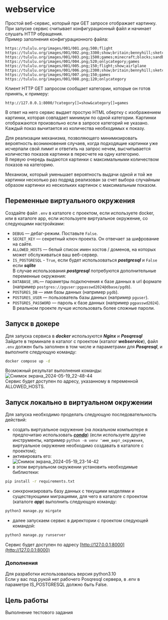 # webservice
Простой веб-сервис, который при GET запросе отображает картинку.</br>
При запуске сервис считывает конфигурационный файл и начинает слушать HTTP обращения.</br>
Пример заполнения конфигурационного файла:
```
https://tululu.org/images/001/001.png;500;flight
https://tululu.org/images/001/002.png;3300;show;britain;bennyhill;sketches;tv
https://tululu.org/images/001/003.png;1500;games;minecraft;blocks;sandbox
https://tululu.org/images/001/004.png;520;onlycategory;games
https://tululu.org/images/001/005.png;150;flight;show;airlplane
https://tululu.org/images/001/006.png;2300;show;britain;bennyhill;sketches
https://tululu.org/images/001/007.png;150;games
https://tululu.org/images/001/008.png;120;onlycategory
```
Клиент HTTP GET запросом сообщает категории, которые он готов принять, к примеру:
```
http://127.0.0.1:8000/?category[]=show&category[]=games
``` 
В ответ на него сервис выдает простую HTML обертку с изображением картинки, которая совпадает минимум по одной категории.
Картинки отображаются произвольно если в запросе категорий не указано. 
Каждый показ вычитается из количества необходимых к показу.<br>

Для реализации механизма, позволяющего минимизировать вероятность возникновения случаев, когда подходящие картинки уже исчерпали свой лимит и ответить на запрос нечем, высчитывается количество показов картинки в пересчете на одну категорию.</br>
В первую очередь выдаются картинки с максимальными количеством показов на категорию.</br>

Механизм, который уменьшает вероятность выдачи одной и той же картинки несколько раз подряд реализован за счет выбора случайным образом картинки из нескольких картинок с максимальным показом.


## Переменные виртуального окружения

Создайте файл `.env` в каталоге с проектом, если используете docker, или в каталоге app, если используете виртуальное окружение, со следующими настройками:

- `DEBUG` — дебаг-режим. Поставьте `False`.
- `SECRET_KEY` — секретный ключ проекта. Он отвечает за шифрование на сайте.
- `ALLOWED_HOSTS` — белый список имен хостов / доменов, на которых может обслуживаться ваш веб-сервер.
-  `IS_POSTGRESQL` - `True`, если будет использоваться ***postgresql*** и `False` если ***sqlite***</br>
В случае использования ***postgresql*** потребуются дополнительные переменные окружения:
- `DATABASE_URL`— параметры подключения к базе данных в url формате (например `postgres://pguser:pgpasswd2024@dbase/pgdb`).
- `POSTGRES_DB` — имя базы данных (например `pgdb`).
- `POSTGRES_USER` — пользователь базы данных (например `pguser`).
- `POSTGRES_PASSWORD` — пароль к базе данных (например `pgpasswd2024`).
В реальном проекте лучше использовать более сложные пароли.

## Запуск в докере

Для запуска сервиса в ***docker*** используются ***Nginx*** и ***Posqresql***</br>
Зайдите в терминале в каталог с проектом (каталог ***webservice***), файл `.env` должен быть заполнен в том числе и параметрами для ***Posqresql***, и выполните следующую команду:
```bash
docker compose up -d
```
Возможный результат выполнения команды:</br>
![Снимок экрана_2024-05-19_22-48-44](https://github.com/Amartyanov1974/webservice/assets/74543172/11283494-b733-4353-a0dd-05a20edcedd6)</br>
Сервис будет доступен по адресу, указанному в переменной ALLOWED_HOSTS.

## Запуск локально в виртуальном окружении

Для запуска необходимо проделать следующую последовательность действий:
-  создать виртуальное окружение (на локальном компьютере я предпочитаю использовать [***conda***](https://www.anaconda.com/download)) (если используете другие инструменты, например `python -m venv 'имя_вирт_окружения`, виртуальное окружение необходимо создавать в каталоге с проектом);
-  активировать его:</br>
![Снимок экрана_2024-05-19_23-14-42](https://github.com/Amartyanov1974/webservice/assets/74543172/f91f23ff-c6c8-4801-89f4-ff609617ad4f)
-  в этом виртуальном окружении установить необходимые библиотеки:
```bash
pip install -r requirements.txt
```
-  синхронизировать базу данных с текущими моделями и существующими миграциями, для чего в каталоге с проектом (каталоге ***app***) выполнить следующую команду:
```bash
python3 manage.py mirgate
```
-  далее запускаем сервис в директории с проектом следующей командой:
```bash
python3 manage.py runserver
```
Сервис будет доступен по адресу [http://127.0.0.1:8000](http://127.0.0.1:8000)
### Дополнения
Для разработки использовалась версия python3.10</br>
Если у вас под рукой нет рабочего Posqresql сервера, в .env в параметре IS_POSTGRESQL должно быть False.

## Цель работы
Выполнение тестового задания
